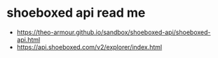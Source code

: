 # shoeboxed api read me


* https://theo-armour.github.io/sandbox/shoeboxed-api/shoeboxed-api.html
* https://api.shoeboxed.com/v2/explorer/index.html

